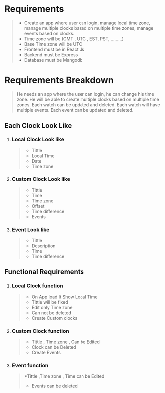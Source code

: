 # Requirements

> - Create an app where user can login, manage local time zone, manage multiple clocks based on multiple time zones, manage events based on clocks.
> - Time zone will be (GMT , UTC , EST, PST, .........)
> - Base Time zone will be UTC
> - Frontend must be in React Js
> - Backend must be Express
> - Database must be Mangodb

# Requirements Breakdown

> He needs an app where the user can login, he can change his time zone. He will be able to create multiple clocks based on multiple time zones. Each watch can be updated and deleted. Each watch will have multiple events. Each event can be updated and deleted.

## Each Clock Look Like

1. ### Local Clock Look like
   > - Tittle
   > - Local Time
   > - Date
   > - Time zone
2. ### Custom Clock Look like
   > - Tittle
   > - Time
   > - Time zone
   > - Offset
   > - Time difference
   > - Events
3. ### Event Look like
   > - Tittle
   > - Description
   > - Time
   > - Time difference

## Functional Requirements

1. ### Local Clock function
   > - On App load It Show Local Time
   > - Tittle will be fixed
   > - Edit only Time zone
   > - Can not be deleted
   > - Create Custom clocks
2. ### Custom Clock function
   > - Tittle , Time zone , Can be Edited
   > - Clock can be Deleted
   > - Create Events
3. ### Event function
   > \*Tittle ,Time zone , Time can be Edited
   >
   > - Events can be deleted
